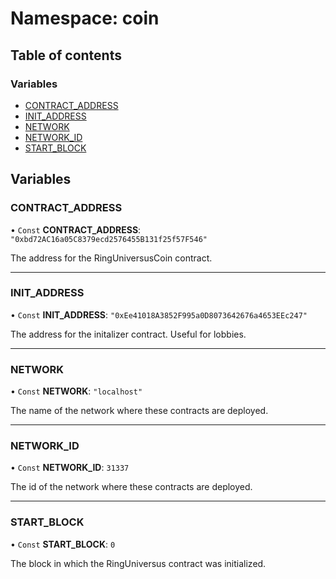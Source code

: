 # Namespace: coin

## Table of contents

### Variables

- [CONTRACT_ADDRESS](coin.md#contract_address)
- [INIT_ADDRESS](coin.md#init_address)
- [NETWORK](coin.md#network)
- [NETWORK_ID](coin.md#network_id)
- [START_BLOCK](coin.md#start_block)

## Variables

### CONTRACT_ADDRESS

• `Const` **CONTRACT_ADDRESS**: `"0xbd72AC16a05C8379ecd2576455B131f25f57F546"`

The address for the RingUniversusCoin contract.

---

### INIT_ADDRESS

• `Const` **INIT_ADDRESS**: `"0xEe41018A3852F995a0D8073642676a4653EEc247"`

The address for the initalizer contract. Useful for lobbies.

---

### NETWORK

• `Const` **NETWORK**: `"localhost"`

The name of the network where these contracts are deployed.

---

### NETWORK_ID

• `Const` **NETWORK_ID**: `31337`

The id of the network where these contracts are deployed.

---

### START_BLOCK

• `Const` **START_BLOCK**: `0`

The block in which the RingUniversus contract was initialized.
